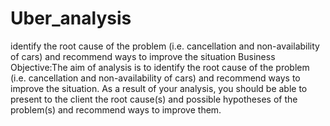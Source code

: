 # Uber_analysis
identify the root cause of the problem (i.e. cancellation and non-availability of cars) and recommend ways to improve the situation
Business Objective:The aim of analysis is to identify the root cause of the problem (i.e. cancellation and non-availability of cars) and 
recommend ways to improve the situation. As a result of your analysis, you should be able to present to the client the root cause(s) and possible hypotheses of the problem(s) and recommend ways to improve them.
